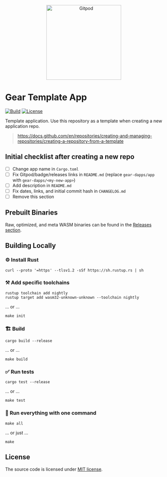 <p align="center">
  <a href="https://gitpod.io/#https://github.com/gear-dapps/app" target="_blank">
    <img src="https://gitpod.io/button/open-in-gitpod.svg" width="240" alt="Gitpod">
  </a>
</p>

# Gear Template App

[![Build][build_badge]][build_href]
[![License][lic_badge]][lic_href]

[build_badge]: https://github.com/gear-dapps/app/workflows/Build/badge.svg
[build_href]: https://github.com/gear-dapps/app/actions/workflows/build.yml

[lic_badge]: https://img.shields.io/badge/License-MIT-success
[lic_href]: https://github.com/gear-dapps/app/blob/master/LICENSE

<!-- Description starts here -->

Template application. Use this repository as a template when creating a new application repo.

> https://docs.github.com/en/repositories/creating-and-managing-repositories/creating-a-repository-from-a-template

<!-- End of description -->

## Initial checklist after creating a new repo

- [ ] Change app name in `Cargo.toml`
- [ ] Fix Gitpod/badge/releases links in `README.md` (replace `gear-dapps/app` with `gear-dapps/<my-new-app>`)
- [ ] Add description in `README.md`
- [ ] Fix dates, links, and initial commit hash in `CHANGELOG.md`
- [ ] Remove this section

## Prebuilt Binaries

Raw, optimized, and meta WASM binaries can be found in the [Releases section](https://github.com/gear-dapps/app/releases).

## Building Locally

### ⚙️ Install Rust

```shell
curl --proto '=https' --tlsv1.2 -sSf https://sh.rustup.rs | sh
```

### ⚒️ Add specific toolchains

```shell
rustup toolchain add nightly
rustup target add wasm32-unknown-unknown --toolchain nightly
```

... or ...

```shell
make init
```

### 🏗️ Build

```shell
cargo build --release
```

... or ...

```shell
make build
```

### ✅ Run tests

```shell
cargo test --release
```

... or ...

```shell
make test
```

### 🚀 Run everything with one command

```shell
make all
```

... or just ...

```shell
make
```

## License

The source code is licensed under [MIT license](LICENSE).
